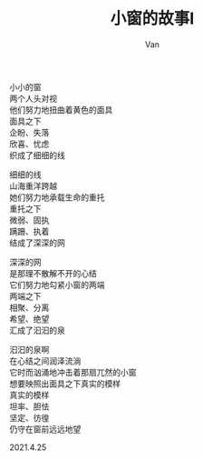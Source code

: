 ﻿---
layout: post
title: 小窗的故事I
author: Van
category: poem
---

小小的窗   
两个人头对视   
他们努力地扭曲着黄色的面具  
面具之下   
企盼、失落   
欣喜、忧虑   
织成了细细的线   

细细的线   
山海重洋跨越   
她们努力地承载生命的重托   
重托之下   
微弱、固执   
蹒跚、执着   
结成了深深的网   

深深的网   
是那理不散解不开的心结   
它们努力地勾紧小窗的两端   
两端之下   
相聚、分离   
希望、绝望   
汇成了汩汩的泉   

汩汩的泉啊   
在心结之间润泽流淌   
它时而汹涌地冲击着那扇兀然的小窗  
想要映照出面具之下真实的模样   
真实的模样   
坦率、胆怯   
坚定、彷徨   
仍守在窗前远远地望   
   
2021.4.25   